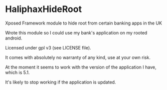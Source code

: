 HaliphaxHideRoot
================

Xposed Framework module to hide root from certain banking apps in the UK

Wrote this module so I could use my bank's application on my rooted android.

Licensed under gpl v3 (see LICENSE file).

It comes with absolutely no warranty of any kind, use at your own risk.

At the moment it seems to work with the version of the application I have, which is 5.1.

It's likely to stop working if the application is updated.

